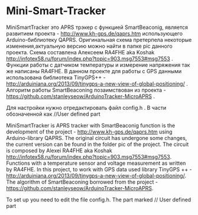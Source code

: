 # Mini-Smart-Tracker

MiniSmartTracker это APRS трэкер с функцией SmartBeaconig, является развитием проекта - http://www.kh-gps.de/qaprs.htm использующего Arduino-библиотеку QAPRS. Оригинальная схема претерпела некоторые изменения,актуальную версию можно найти в папке pic данного проекта. Схема составлена Алексеем RA4FHE aka Koshak http://infotex58.ru/forum/index.php?topic=903.msg7553#msg7553 . Функции работы с датчиком температуры и измерение напряжения так же написаны RA4FHE. В данном проекте для работы с GPS данными использована библиотека  TinyGPS++ - http://arduiniana.org/2013/09/tinygps-a-new-view-of-global-positioning/ . Алгоритм работы SmartBeaconing позаимствован из проекта - https://github.com/stanleyseow/ArduinoTracker-MicroAPRS .

Для настройки нужно отредактировать файл config.h . В части обозначенной как //User defined part

MiniSmartTracker is APRS tracker with SmartBeaconig function is the development of the project - http://www.kh-gps.de/qaprs.htm using Arduino-library QAPRS. The original circuit has undergone some changes, the current version can be found in the folder pic of the project. The circuit is composed by Alexei RA4FHE aka Koshak http://infotex58.ru/forum/index.php?topic=903.msg7553#msg7553. Functions with a temperature sensor and voltage measurement as written by RA4FHE. In this project, to work with GPS data used library TinyGPS ++ - http://arduiniana.org/2013/09/tinygps-a-new-view-of-global-positioning/. The algorithm of SmartBeaconing borrowed from the project - https://github.com/stanleyseow/ArduinoTracker-MicroAPRS.

To set up you need to edit the file config.h. The part marked // User defined part
